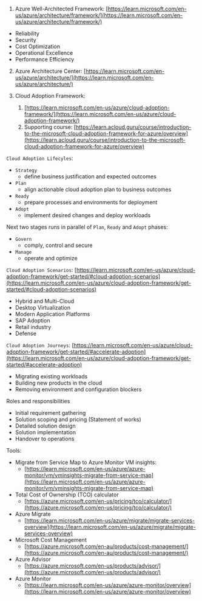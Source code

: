 1. Azure Well-Architected
   Framework: [https://learn.microsoft.com/en-us/azure/architecture/framework/](https://learn.microsoft.com/en-us/azure/architecture/framework/)

- Reliability
- Security
- Cost Optimization
- Operational Excellence
- Performance Efficiency

2. Azure Architecture
   Center: [https://learn.microsoft.com/en-us/azure/architecture/](https://learn.microsoft.com/en-us/azure/architecture/)

3. Cloud Adoption Framework:
    1. [https://learn.microsoft.com/en-us/azure/cloud-adoption-framework/](https://learn.microsoft.com/en-us/azure/cloud-adoption-framework/)
    2. Supporting
       course: [https://learn.acloud.guru/course/introduction-to-the-microsoft-cloud-adoption-framework-for-azure/overview](https://learn.acloud.guru/course/introduction-to-the-microsoft-cloud-adoption-framework-for-azure/overview)

`Cloud Adoption Lifecyles`:

 - `Strategy`
   - define business justification and expected outcomes
 - `Plan`
   - align actionable cloud adoption plan to business outcomes
 - `Ready`
   - prepare processes and environments for deployment
 - `Adopt`
   - implement desired changes and deploy workloads

Next two stages runs in parallel of `Plan`, `Ready` and `Adopt` phases:  
 - `Govern`
   - comply, control and secure
 - `Manage`
   - operate and optimize

`Cloud Adoption Scenarios`: [https://learn.microsoft.com/en-us/azure/cloud-adoption-framework/get-started/#cloud-adoption-scenarios](https://learn.microsoft.com/en-us/azure/cloud-adoption-framework/get-started/#cloud-adoption-scenarios)

- Hybrid and Multi-Cloud
- Desktop Virtualization
- Modern Application Platforms
- SAP Adoption
- Retail industry
- Defense

`Cloud Adoption Journeys`: [https://learn.microsoft.com/en-us/azure/cloud-adoption-framework/get-started/#accelerate-adoption](https://learn.microsoft.com/en-us/azure/cloud-adoption-framework/get-started/#accelerate-adoption)

- Migrating existing workloads
- Building new products in the cloud
- Removing environment and configuration blockers
 

Roles and responsibilities

- Initial requirement gathering
- Solution scoping and pricing (Statement of works)
- Detailed solution design
- Solution implementation
- Handover to operations

Tools:

- Migrate from Service Map to Azure Monitor VM insights:
    - [https://learn.microsoft.com/en-us/azure/azure-monitor/vm/vminsights-migrate-from-service-map](https://learn.microsoft.com/en-us/azure/azure-monitor/vm/vminsights-migrate-from-service-map)
- Total Cost of Ownership (TCO) calculator
    - [https://azure.microsoft.com/en-us/pricing/tco/calculator/](https://azure.microsoft.com/en-us/pricing/tco/calculator/)
- Azure Migrate
    - [https://learn.microsoft.com/en-us/azure/migrate/migrate-services-overview](https://learn.microsoft.com/en-us/azure/migrate/migrate-services-overview)
- Microsoft Cost Management
    - [https://azure.microsoft.com/en-au/products/cost-management/](https://azure.microsoft.com/en-au/products/cost-management/)
- Azure Advisor
    - [https://azure.microsoft.com/en-us/products/advisor/](https://azure.microsoft.com/en-us/products/advisor/)
- Azure Monitor
    - [https://learn.microsoft.com/en-us/azure/azure-monitor/overview](https://learn.microsoft.com/en-us/azure/azure-monitor/overview)



